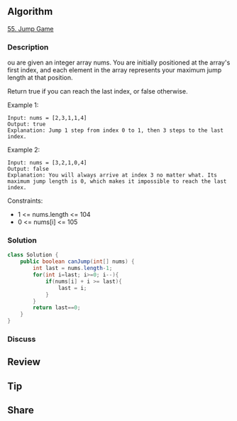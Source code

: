 ## Algorithm

[55. Jump Game](https://leetcode.com/problems/jump-game/)

### Description

ou are given an integer array nums. You are initially positioned at the array's first index, and each element in the array represents your maximum jump length at that position.

Return true if you can reach the last index, or false otherwise.

Example 1:

```
Input: nums = [2,3,1,1,4]
Output: true
Explanation: Jump 1 step from index 0 to 1, then 3 steps to the last index.
```

Example 2:

```
Input: nums = [3,2,1,0,4]
Output: false
Explanation: You will always arrive at index 3 no matter what. Its maximum jump length is 0, which makes it impossible to reach the last index.
```

Constraints:

- 1 <= nums.length <= 104
- 0 <= nums[i] <= 105

### Solution

```java
class Solution {
    public boolean canJump(int[] nums) {
        int last = nums.length-1;
        for(int i=last; i>=0; i--){
            if(nums[i] + i >= last){
                last = i;
            }
        }
        return last==0;
    }
}
```

### Discuss

## Review


## Tip


## Share
